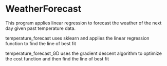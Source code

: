 # WeatherForecast

This program applies linear regression to forecast the weather of the next day given past temperature data.

temperature_forecast uses sklearn and applies the linear regression function to find the line of best fit

temperature_forecast_GD uses the gradient descent algorithm to optimize the cost function and then find the line of best fit
